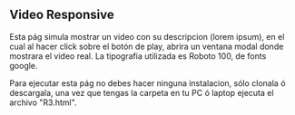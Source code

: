 ## Video Responsive ##

Esta pág simula mostrar un video con su descripcion (lorem ipsum), en el cual al hacer click sobre el botón de play, abrira un ventana modal donde mostrara el video real.
La tipografia utilizada es Roboto 100, de fonts google.

Para ejecutar esta pág no debes hacer ninguna instalacion, sólo clonala ó descargala, una vez que tengas la carpeta en tu PC ó laptop ejecuta el archivo "R3.html".


